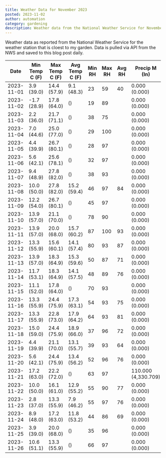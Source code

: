 ```yaml
---
title: Weather Data for November 2023
posted: 2023-11-02
author: automation
category: gardening
description: Weather data from the National Weather Service for November 2023
---
```


Weather data as reported from the National Weather Service for the weather station 
that is cloest to my garden. Data is pulled via API from the NWS and saved to this 
blog post daily.

|Date|Min Temp C (F)|Max Temp C (F)|Avg Temp C (F)|Min RH|Max RH|Avg RH|Precip M (In)|Avg Precip/Hr|
|---|---|---|---|---|---|---|---|---|
|2023-11-01|3.9 (39.0)|14.4 (57.9)|9.1 (48.3)|23|59|40|0.000 (0.000)|0.000 (0.000)|
|2023-11-02|-1.7 (28.9)|17.8 (64.0)| ()|19|89||0.000 (0.000)|0.000 (0.000)|
|2023-11-03|2.2 (36.0)|21.7 (71.1)| ()|38|75||0.000 (0.000)|0.000 (0.000)|
|2023-11-04|7.0 (44.6)|25.0 (77.0)| ()|29|100||0.000 (0.000)|0.000 (0.000)|
|2023-11-05|4.4 (39.9)|26.7 (80.1)| ()|28|97||0.000 (0.000)|0.000 (0.000)|
|2023-11-06|5.6 (42.1)|25.6 (78.1)| ()|32|97||0.000 (0.000)|0.000 (0.000)|
|2023-11-07|9.4 (48.9)|27.8 (82.0)| ()|38|93||0.000 (0.000)|0.000 (0.000)|
|2023-11-08|10.0 (50.0)|27.8 (82.0)|15.2 (59.4)|46|97|84|0.000 (0.000)|0.000 (0.000)|
|2023-11-09|12.2 (54.0)|26.7 (80.1)| ()|45|97||0.000 (0.000)|0.000 (0.000)|
|2023-11-10|13.9 (57.0)|21.1 (70.0)| ()|78|90||0.000 (0.000)|0.000 (0.000)|
|2023-11-11|13.9 (57.0)|20.0 (68.0)|15.7 (60.2)|87|100|93|0.000 (0.000)|0.000 (0.000)|
|2023-11-12|13.3 (55.9)|15.6 (60.1)|14.1 (57.4)|80|93|87|0.000 (0.000)|0.000 (0.000)|
|2023-11-13|13.9 (57.0)|18.3 (64.9)|15.3 (59.6)|50|87|71|0.000 (0.000)|0.000 (0.000)|
|2023-11-14|11.7 (53.1)|18.3 (64.9)|14.1 (57.5)|48|89|76|0.000 (0.000)|0.000 (0.000)|
|2023-11-15|11.1 (52.0)|17.8 (64.0)| ()|70|93||0.000 (0.000)|0.000 (0.000)|
|2023-11-16|13.3 (55.9)|24.4 (75.9)|17.3 (63.1)|54|93|75|0.000 (0.000)|0.000 (0.000)|
|2023-11-17|13.3 (55.9)|22.8 (73.0)|17.9 (64.2)|64|93|81|0.000 (0.000)|0.000 (0.000)|
|2023-11-18|15.0 (59.0)|24.4 (75.9)|18.9 (66.0)|37|96|72|0.000 (0.000)|0.000 (0.000)|
|2023-11-19|4.4 (39.9)|21.1 (70.0)|13.1 (55.7)|39|93|64|0.000 (0.000)|0.000 (0.000)|
|2023-11-20|5.6 (42.1)|24.4 (75.9)|13.4 (56.2)|52|96|76|0.000 (0.000)|0.000 (0.000)|
|2023-11-21|17.2 (63.0)|22.2 (72.0)| ()|63|97||110.000 (4,330.709)|96.238 (96.238)|
|2023-11-22|10.0 (50.0)|16.1 (61.0)|12.9 (55.2)|55|90|77|0.000 (0.000)|0.000 (0.000)|
|2023-11-23|2.8 (37.0)|13.3 (55.9)|7.9 (46.2)|55|97|76|0.000 (0.000)|0.000 (0.000)|
|2023-11-24|8.9 (48.0)|17.2 (63.0)|11.8 (53.2)|44|86|69|0.000 (0.000)|0.000 (0.000)|
|2023-11-25|3.9 (39.0)|20.0 (68.0)| ()|35|96||0.000 (0.000)|0.000 (0.000)|
|2023-11-26|10.6 (51.1)|13.3 (55.9)| ()|66|97||0.000 (0.000)|0.000 (0.000)|
